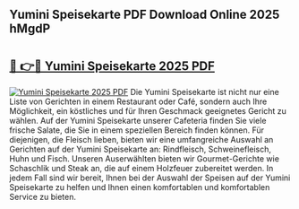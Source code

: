 ## Yumini Speisekarte PDF Download Online 2025 hMgdP

# <h2><a href="http://gc8oyu.nevu.top/?p=Yumini+Speisekarte">🔗 👉🔴 Yumini Speisekarte 2025 PDF</a></h2>

[![Yumini Speisekarte 2025 PDF](https://i.imgur.com/dBaPXMq.png)](http://gc8oyu.nevu.top/?p=Yumini+Speisekarte)
Die Yumini Speisekarte ist nicht nur eine Liste von Gerichten in einem Restaurant oder Café, sondern auch Ihre Möglichkeit, ein köstliches und für Ihren Geschmack geeignetes Gericht zu wählen. Auf der Yumini Speisekarte unserer Cafeteria finden Sie viele frische Salate, die Sie in einem speziellen Bereich finden können. Für diejenigen, die Fleisch lieben, bieten wir eine umfangreiche Auswahl an Gerichten auf der Yumini Speisekarte an: Rindfleisch, Schweinefleisch, Huhn und Fisch. Unseren Auserwählten bieten wir Gourmet-Gerichte wie Schaschlik und Steak an, die auf einem Holzfeuer zubereitet werden. In jedem Fall sind wir bereit, Ihnen bei der Auswahl der Speisen auf der Yumini Speisekarte zu helfen und Ihnen einen komfortablen und komfortablen Service zu bieten.
